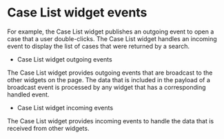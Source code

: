# Case List widget events

For example, the Case List widget publishes an outgoing
event to open a case that a user double-clicks. The Case List widget
handles an incoming event to display the list of cases that were returned
by a search.

- Case List widget outgoing events

The Case List widget provides outgoing events that are broadcast to the other widgets on the page. The data that is included in the payload of a broadcast event is processed by any widget that has a corresponding handled event.
- Case List widget incoming events

The Case List widget provides incoming events to handle the data that is received from other widgets.